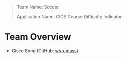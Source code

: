 > Team Name: Soccer
>
> Application Name: CICS Course Difficulty Indicator

# Team Overview

- Cisco Song (GitHub: [ws-umass](https://github.com/ws-umass))
